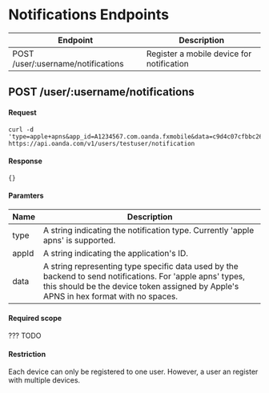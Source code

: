# Notifications Endpoints

| Endpoint | Description |
| -------- | ----------- |
| POST /user/:username/notifications | Register a mobile device for notification |

## POST /user/:username/notifications

#### Request
    curl -d 'type=apple+apns&app_id=A1234567.com.oanda.fxmobile&data=c9d4c07cfbbc26d6ef87a44d53e169831096a5d5fd82547556659dddf715defc' https://api.oanda.com/v1/users/testuser/notification

#### Response
    {}

#### Paramters
| Name | Description |
| ---- | ----------- |
| type | A string indicating the notification type. Currently 'apple apns' is supported. |
| appId | A string indicating the application's ID. |
| data | A string representing type specific data used by the backend to send notifications. For 'apple apns' types, this should be the device token assigned by Apple's APNS in hex format with no spaces. |

#### Required scope
??? TODO

#### Restriction
Each device can only be registered to one user.  However, a user an register with multiple devices.
